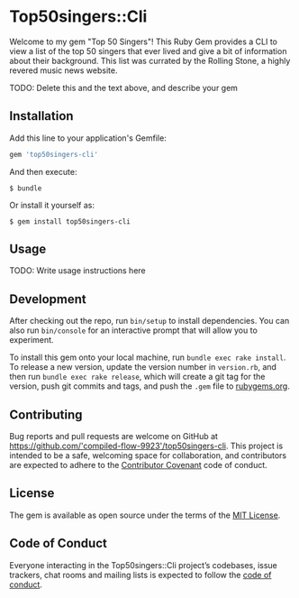 # Top50singers::Cli

Welcome to my gem "Top 50 Singers"! This Ruby Gem provides a CLI to view a list of the top 50 singers that ever lived and give a bit of information about their background. This list was currated by the Rolling Stone, a highly revered music news website.

TODO: Delete this and the text above, and describe your gem

## Installation

Add this line to your application's Gemfile:

```ruby
gem 'top50singers-cli'
```

And then execute:

    $ bundle

Or install it yourself as:

    $ gem install top50singers-cli

## Usage

TODO: Write usage instructions here

## Development

After checking out the repo, run `bin/setup` to install dependencies. You can also run `bin/console` for an interactive prompt that will allow you to experiment.

To install this gem onto your local machine, run `bundle exec rake install`. To release a new version, update the version number in `version.rb`, and then run `bundle exec rake release`, which will create a git tag for the version, push git commits and tags, and push the `.gem` file to [rubygems.org](https://rubygems.org).

## Contributing

Bug reports and pull requests are welcome on GitHub at https://github.com/'compiled-flow-9923'/top50singers-cli. This project is intended to be a safe, welcoming space for collaboration, and contributors are expected to adhere to the [Contributor Covenant](http://contributor-covenant.org) code of conduct.

## License

The gem is available as open source under the terms of the [MIT License](https://opensource.org/licenses/MIT).

## Code of Conduct

Everyone interacting in the Top50singers::Cli project’s codebases, issue trackers, chat rooms and mailing lists is expected to follow the [code of conduct](https://github.com/'compiled-flow-9923'/top50singers-cli/blob/master/CODE_OF_CONDUCT.md).
